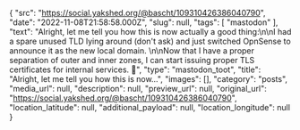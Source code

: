 {
  "src": "https://social.yakshed.org/@bascht/109310426386040790",
  "date": "2022-11-08T21:58:58.000Z",
  "slug": null,
  "tags": [
    "mastodon"
  ],
  "text": "Alright, let me tell you how this is now actually a good thing:\n\nI had a spare unused TLD lying around (don't ask) and just switched OpnSense to announce it as the new local domain. \n\nNow that I have a proper separation of outer and inner zones, I can start issuing proper TLS certificates for internal services. 💖",
  "type": "mastodon_toot",
  "title": "Alright, let me tell you how this is now…",
  "images": [],
  "category": "posts",
  "media_url": null,
  "description": null,
  "preview_url": null,
  "original_url": "https://social.yakshed.org/@bascht/109310426386040790",
  "location_latitude": null,
  "additional_payload": null,
  "location_longitude": null
}